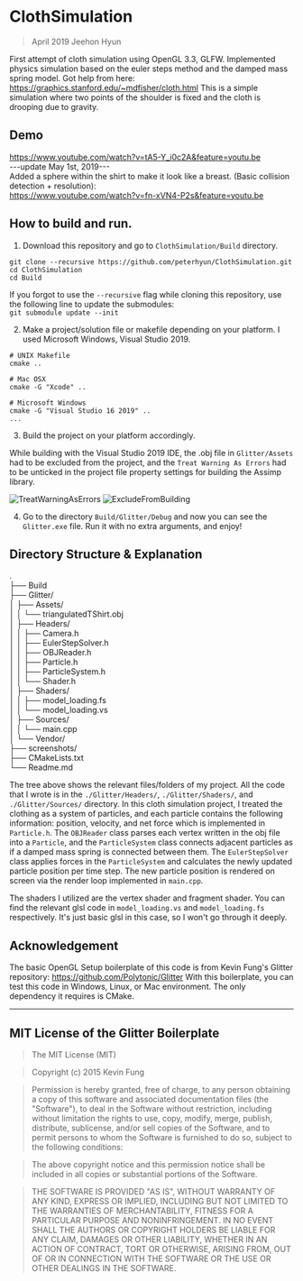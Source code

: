 # ClothSimulation
> April 2019 Jeehon Hyun

First attempt of cloth simulation using OpenGL 3.3, GLFW. Implemented physics simulation based on the euler steps method and the damped mass spring model. Got help from here: https://graphics.stanford.edu/~mdfisher/cloth.html
This is a simple simulation where two points of the shoulder is fixed and the cloth is drooping due to gravity.

## Demo
https://www.youtube.com/watch?v=tA5-Y_i0c2A&feature=youtu.be  
---update May 1st, 2019---  
Added a sphere within the shirt to make it look like a breast. (Basic collision detection + resolution):  
https://www.youtube.com/watch?v=fn-xVN4-P2s&feature=youtu.be

## How to build and run.
1. Download this repository and go to ```ClothSimulation/Build``` directory.
```
git clone --recursive https://github.com/peterhyun/ClothSimulation.git
cd ClothSimulation
cd Build
```

If you forgot to use the ```--recursive``` flag while cloning this repository, use the following line to update the submodules:  
```git submodule update --init```

2. Make a project/solution file or makefile depending on your platform. I used Microsoft Windows, Visual Studio 2019.
```
# UNIX Makefile
cmake ..

# Mac OSX
cmake -G "Xcode" ..

# Microsoft Windows
cmake -G "Visual Studio 16 2019" ..
...
```
3. Build the project on your platform accordingly.

While building with the Visual Studio 2019 IDE, the .obj file in ```Glitter/Assets``` had to be excluded from the project, and the ```Treat Warning As Errors``` had to be unticked in the project file property settings for building the Assimp library.

![TreatWarningAsErrors](screenshots/DoNotTreatWarningsAsErrors.JPG)
![ExcludeFromBuilding](screenshots/Capture_ExcludeFromProject.JPG)

4. Go to the directory ```Build/Glitter/Debug``` and now you can see the ```Glitter.exe``` file. Run it with no extra arguments, and enjoy!

## Directory Structure & Explanation
.  
├── Build  
├── Glitter/  
│   ├── Assets/  
│   │   └── triangulatedTShirt.obj  
│   ├── Headers/  
│   │   ├── Camera.h  
│   │   ├── EulerStepSolver.h  
│   │   ├── OBJReader.h  
│   │   ├── Particle.h  
│   │   ├── ParticleSystem.h  
│   │   └── Shader.h  
│   ├── Shaders/  
│   │   ├── model_loading.fs  
│   │   └── model_loading.vs  
│   ├── Sources/  
│   │   └── main.cpp  
│   └── Vendor/  
├── screenshots/  
├── CMakeLists.txt  
└── Readme.md  

The tree above shows the relevant files/folders of my project. All the code that I wrote is in the ```./Glitter/Headers/```, ```./Glitter/Shaders/```, and ```./Glitter/Sources/``` directory. In this cloth simulation project, I treated the clothing as a system of particles, and each particle contains the following information: position, velocity, and net force which is implemented in ```Particle.h```. The ```OBJReader``` class parses each vertex written in the obj file into a ```Particle```, and the ```ParticleSystem``` class connects adjacent particles as if a damped mass spring is connected between them. The ```EulerStepSolver``` class applies forces in the ```ParticleSystem``` and calculates the newly updated particle position per time step. The new particle position is rendered on screen via the render loop implemented in ```main.cpp```.

The shaders I utilized are the vertex shader and fragment shader. You can find the relevant glsl code in ```model_loading.vs``` and ```model_loading.fs``` respectively. It's just basic glsl in this case, so I won't go through it deeply.

## Acknowledgement
The basic OpenGL Setup boilerplate of this code is from Kevin Fung's Glitter repository: https://github.com/Polytonic/Glitter
With this boilerplate, you can test this code in Windows, Linux, or Mac environment. The only dependency it requires is CMake.

-------------------------------------------------------------------------------------------------------------------
## MIT License of the Glitter Boilerplate
>The MIT License (MIT)

>Copyright (c) 2015 Kevin Fung

>Permission is hereby granted, free of charge, to any person obtaining a copy of this software and associated documentation files (the "Software"), to deal in the Software without restriction, including without limitation the rights to use, copy, modify, merge, publish, distribute, sublicense, and/or sell copies of the Software, and to permit persons to whom the Software is furnished to do so, subject to the following conditions:

>The above copyright notice and this permission notice shall be included in all copies or substantial portions of the Software.

>THE SOFTWARE IS PROVIDED "AS IS", WITHOUT WARRANTY OF ANY KIND, EXPRESS OR IMPLIED, INCLUDING BUT NOT LIMITED TO THE WARRANTIES OF MERCHANTABILITY, FITNESS FOR A PARTICULAR PURPOSE AND NONINFRINGEMENT. IN NO EVENT SHALL THE AUTHORS OR COPYRIGHT HOLDERS BE LIABLE FOR ANY CLAIM, DAMAGES OR OTHER LIABILITY, WHETHER IN AN ACTION OF CONTRACT, TORT OR OTHERWISE, ARISING FROM, OUT OF OR IN CONNECTION WITH THE SOFTWARE OR THE USE OR OTHER DEALINGS IN THE SOFTWARE.
